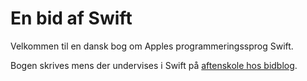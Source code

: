 # En bid af Swift
Velkommen til en dansk bog om Apples programmeringssprog Swift.

Bogen skrives mens der undervises i Swift på [aftenskole hos bidblog](https://bidblog.dk/alle-kan-kode).


